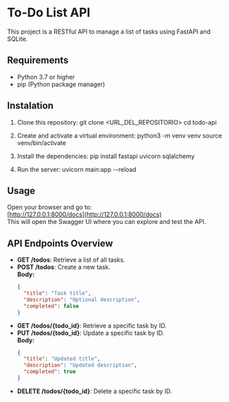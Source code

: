 # **To-Do List API**

This project is a RESTful API to manage a list of tasks using FastAPI and SQLite.

## **Requirements**
- Python 3.7 or higher
- pip (Python package manager)

## **Instalation**
1. Clone this repository:
   git clone <URL_DEL_REPOSITORIO>
   cd todo-api

2. Create and activate a virtual environment:
    python3 -m venv venv
    source venv/bin/activate

3. Install the dependencies:
    pip install fastapi uvicorn sqlalchemy

4. Run the server:
    uvicorn main:app --reload

## **Usage**

Open your browser and go to:  
[http://127.0.0.1:8000/docs](http://127.0.0.1:8000/docs)  
This will open the Swagger UI where you can explore and test the API.

## **API Endpoints Overview**

- **GET /todos**: Retrieve a list of all tasks.
- **POST /todos**: Create a new task.  
  **Body:**  
  ```json
  {
    "title": "Task title",
    "description": "Optional description",
    "completed": false
  }
  ```
- **GET /todos/{todo_id}**: Retrieve a specific task by ID.
- **PUT /todos/{todo_id}**: Update a specific task by ID.  
  **Body:**  
  ```json
  {
    "title": "Updated title",
    "description": "Updated description",
    "completed": true
  }
  ```
- **DELETE /todos/{todo_id}**: Delete a specific task by ID.
